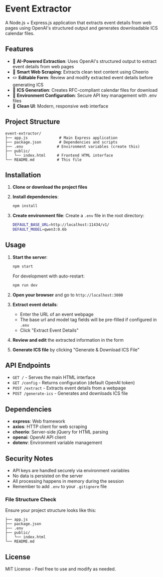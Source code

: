 # Event Extractor

A Node.js + Express.js application that extracts event details from web pages using OpenAI's structured output and generates downloadable ICS calendar files.

## Features

- 🤖 **AI-Powered Extraction**: Uses OpenAI's structured output to extract event details from web pages
- 🎯 **Smart Web Scraping**: Extracts clean text content using Cheerio
- ✏️ **Editable Form**: Review and modify extracted event details before generating ICS
- 📅 **ICS Generation**: Creates RFC-compliant calendar files for download
- 🔧 **Environment Configuration**: Secure API key management with .env files
- 🎨 **Clean UI**: Modern, responsive web interface

## Project Structure

```
event-extractor/
├── app.js              # Main Express application
├── package.json        # Dependencies and scripts
├── .env               # Environment variables (create this)
├── public/
│   └── index.html     # Frontend HTML interface
└── README.md          # This file
```

## Installation

1. **Clone or download the project files**

2. **Install dependencies**:
   ```bash
   npm install
   ```

3. **Create environment file**:
   Create a `.env` file in the root directory:
   ```bash
   DEFAULT_BASE_URL=http://localhost:11434/v1/
   DEFAULT_MODEL=qwen3:0.6b
   ```

## Usage

1. **Start the server**:
   ```bash
   npm start
   ```
   
   For development with auto-restart:
   ```bash
   npm run dev
   ```

2. **Open your browser** and go to `http://localhost:3000`

3. **Extract event details**:
   - Enter the URL of an event webpage
   - The base url and model tag fields will be pre-filled if configured in `.env`
   - Click "Extract Event Details"

4. **Review and edit** the extracted information in the form

5. **Generate ICS file** by clicking "Generate & Download ICS File"

## API Endpoints

- `GET /` - Serves the main HTML interface
- `GET /config` - Returns configuration (default OpenAI token)
- `POST /extract` - Extracts event details from a webpage
- `POST /generate-ics` - Generates and downloads ICS file

## Dependencies

- **express**: Web framework
- **axios**: HTTP client for web scraping
- **cheerio**: Server-side jQuery for HTML parsing
- **openai**: OpenAI API client
- **dotenv**: Environment variable management

## Security Notes

- API keys are handled securely via environment variables
- No data is persisted on the server
- All processing happens in memory during the session
- Remember to add `.env` to your `.gitignore` file

### File Structure Check

Ensure your project structure looks like this:
```
├── app.js
├── package.json
├── .env
├── public/
│   └── index.html
└── README.md
```

## License

MIT License - Feel free to use and modify as needed.